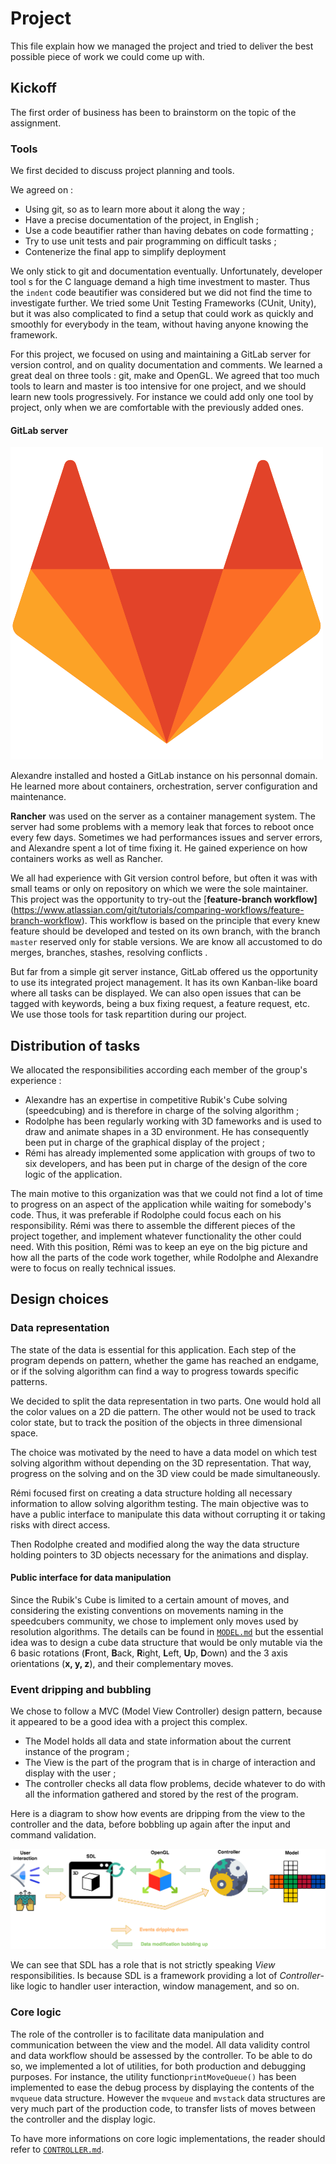 # Project

This file explain how we managed the project and tried to deliver the best possible piece of work we could come up with.



## Kickoff

The first order of business has been to brainstorm on the topic of the assignment. 

### Tools

We first decided to discuss project planning and tools.

We agreed on :

* Using git, so as to learn more about it along the way ;
* Have a precise documentation of the project, in English ;
* Use a code beautifier rather than having debates on code formatting ;
* Try to use unit tests and pair programming on difficult tasks ;
* Contenerize the final app to simplify deployment

We only stick to git and documentation eventually. Unfortunately, developer tool s for the C language demand a high time investment to master. Thus the `indent` code beautifier was considered but we did not find the time to investigate further. We tried some Unit Testing Frameworks (CUnit, Unity), but it was also complicated to find a setup that could work as quickly and smoothly for everybody in the team, without having anyone knowing the framework.

For this project, we focused on using and maintaining a GitLab server for version control, and on quality documentation and comments. We learned a great deal on three tools : git, make and OpenGL. We agreed that too much tools to learn and master is too intensive for one project, and we should learn new tools progressively. For instance we could add only one tool by project, only when we are comfortable with the previously added ones.

#### GitLab server

![GitLab logo](docs/img/GitLabLogo.png)

Alexandre installed and hosted a GitLab instance on his personnal domain. He learned more about containers, orchestration, server configuration and maintenance.

**Rancher** was used on the server as a container management system. The server had some problems with a memory leak that forces to reboot once every few days. Sometimes we had performances issues and server errors, and Alexandre spent a lot of time fixing it. He gained experience on how containers works as well as Rancher.

We all had experience with Git version control before, but often it was with small teams or only on repository on which we were the sole maintainer. This project was the opportunity to try-out the [**feature-branch workflow]**(https://www.atlassian.com/git/tutorials/comparing-workflows/feature-branch-workflow). This workflow is based on the principle that every knew feature should be developed and tested on its own branch, with the branch `master` reserved only for stable versions. We are know all accustomed to do merges, branches, stashes, resolving conflicts .

But far from a simple git server instance, GitLab offered us the opportunity to use its integrated project management. It has its own Kanban-like board where all tasks can be displayed. We can also open issues that can be tagged with keywords, being a bux fixing request, a feature request, etc. We use those tools for task repartition during our project.

## Distribution of tasks

We allocated the responsibilities according each member of the group's experience :

* Alexandre has an expertise in competitive Rubik's Cube solving (speedcubing) and is therefore in charge of the solving algorithm ;
* Rodolphe has been regularly working with 3D fameworks and is used to draw and animate shapes in a 3D environment. He has consequently been put in charge of the graphical display of the project ;
* Rémi has already implemented some application with groups of two to six developers, and has been put in charge of the design of the core logic of the application.

The main motive to this organization was that we could not find a lot of time to progress on an aspect of the application while waiting for somebody's code. Thus, it was preferable if Rodolphe could focus each on his responsibility. Rémi was there to assemble the different pieces of the project together, and implement whatever functionality the other could need. With this position,  Rémi was to keep an eye on the big picture and how all the parts of the code work together, while Rodolphe and Alexandre were to focus on really technical issues.

## Design choices

### Data representation

The state of the data is essential for this application. Each step of the program depends on pattern, whether the game has reached an endgame, or if the solving algorithm can find a way to progress towards specific patterns.

We decided to split the data representation in two parts. One would hold all the color values on a 2D die pattern. The other would not be used to track color state, but to track the position of the objects in three dimensional space.

The choice was motivated by the need to have a data model on which test solving algorithm without depending on the 3D representation.  That way, progress on the solving and on the 3D view could be made simultaneously.

Rémi focused first on creating a data structure holding all necessary information to allow solving algorithm testing. The main objective was to have a public interface to manipulate this data without corrupting it or taking risks with direct access.

Then Rodolphe created and modified along the way the data structure holding pointers to 3D objects necessary for the animations and display.



#### Public interface for data manipulation

Since the Rubik's Cube is limited to a certain amount of moves, and considering the existing conventions on movements naming in the speedcubers community, we chose to implement only moves used by resolution algorithms. The details can be found in [`MODEL.md`](MODEL.md) but the essential idea was to design a cube data structure that would be only mutable via the 6 basic rotations (**F**ront, **B**ack, **R**ight, **L**eft, **U**p, **D**own) and the 3 axis orientations (**x, y, z**), and their complementary moves.



### Event dripping and bubbling

We chose to follow a MVC (Model View Controller) design pattern, because it appeared to be a good idea with a project this complex.

* The Model holds all data and state information about the current instance of the program ;
* The View is the part of the program that is in charge of interaction and display with the user ;
* The controller checks all data flow problems, decide whatever to do with all the information gathered and stored by the rest of the program.

Here is a diagram to show how events are dripping from the view to the controller and the data, before bobbling up again after the input and command validation.

![Events dripping and bubbling](docs/img/events_diag.png)



We can see that SDL has a role that is not strictly speaking _View_ responsibilities. Is because SDL is a framework providing a lot of _Controller_-like logic to handler user interaction, window management, and so on.



### Core logic

The role of the controller is to facilitate data manipulation and communication between the view and the model. All data validity control and data workflow should be assessed by the controller. To be able to do so, we implemented a lot of utilities, for both production and debugging purposes. For instance, the utility function`printMoveQueue()` has been implemented to ease the debug process by displaying the contents of the `mvqueue` data structure. However the `mvqueue` and `mvstack` data structures are very much part of the production code, to transfer lists of moves between the controller and the display logic.

To have more informations on core logic implementations, the reader should refer to [`CONTROLLER.md`](CONTROLLER.md). 